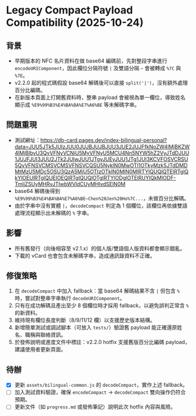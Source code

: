 # Legacy Compact Payload Compatibility (2025-10-24)

## 背景
- 早期版本的 NFC 名片資料在做 base64 編碼前，先對整段字串進行 `encodeURIComponent`，因此欄位分隔符號 `|` 及雙語分隔 `~` 會被轉成 `%7C` 與 `%7E`。
- v2.2.0 起的程式碼假設 base64 解碼後可以直接 `split('|')`，沒有額外處理百分比編碼。
- 在新版本頁面上打開舊資料時，整串 payload 會被視為單一欄位，導致姓名顯示成 `%E9%99%B3%E4%BA%BA%E7%A6%BE` 等未解碼字串。

## 問題重現
- 測試網址：<https://db-card.pages.dev/index-bilingual-personal?data=JUU5JTk5JUIzJUU0JUJBJUJBJUU3JUE2JUJFfkNoZW4lMjBKZW4lMjBIbyU3QyVFNyVCNiU5MyVFNyU5MCU4Nn5NYW5hZ2VyJTdDJUU1JUJFJUI3JUU2JTk2JUIwJUU1JTgyJUEyJUU1JTg1JUI3KCVFOSVCRSU5QyVFNSVCMSVCMSVFNSVCQSU5NyklN0MwOTI1OTkyMzk5JTdDMDMtMzU5MDc5OSU3QzA5MjU5OTIzOTklN0MlN0MlRTYlQUQlQTElRTglQkYlOEUlRTglQUElOEQlRTglQUQlOTglRTYlODglOTElRUYlQkMlODF-TmljZSUyMHRvJTIwbWVldCUyMHlvdSElN0M>
- base64 解碼後得到 `%E9%99%B3%E4%BA%BA%E7%A6%BE~Chen%20Jen%20Ho%7C...`，未做百分比解碼。
- 由於字串中沒有實體 `|`，`decodeCompact` 判定為 1 個欄位，該欄位再依據雙語處理流程顯示出未解碼的 `%` 字串。

## 影響
- 所有舊發行（向後相容至 v2.1.x）的個人版/雙語個人版資料都會顯示錯亂。
- 下載的 vCard 也會包含未解碼字串，造成通訊錄資料不正確。

## 修復策略
1. 在 `decodeCompact` 中加入 fallback：當 base64 解碼結果不含 `|` 但包含 `%` 時，嘗試對整串字串執行 `decodeURIComponent`。
2. 只有在成功解碼且產出至少 8 個欄位時才採用 fallback，以避免誤判正常含 `%` 的新資料。
3. 維持現有欄位長度判斷（8/9/11/12 欄）以支援歷史版本結構。
4. 新增簡單測試或調試腳本（可放入 `tests/`）驗證舊 payload 能正確還原姓名、職稱與聯絡資訊。
5. 於發佈說明或進度文件中標註：v2.2.0 hotfix 支援舊版百分比編碼 payload，建議使用者更新頁面。

## 待辦
- [x] 更新 `assets/bilingual-common.js` 的 `decodeCompact`，實作上述 fallback。
- [ ] 加入測試資料驗證，確保 `encodeCompact` → `decodeCompact` 雙向操作仍符合預期。
- [ ] 更新文件（如 `progress.md` 或發佈筆記）說明此次 hotfix 內容與風險。
